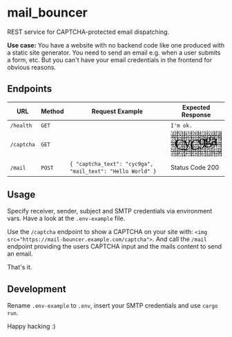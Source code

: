 # mail_bouncer

REST service for CAPTCHA-protected email dispatching.

**Use case:** You have a website with no backend code like one produced with a static site generator. You need to send an email e.g. when a user submits a form, etc.
But you can't have your email credentials in the frontend for obvious reasons.

## Endpoints

| URL        | Method | Request Example                                            | Expected Response                       |
| ---------- | ------ | ---------------------------------------------------------- | --------------------------------------- |
| `/health`  | `GET`  |                                                            | `I'm ok.`                               |
| `/captcha` | `GET`  |                                                            | ![CAPTCHA example](captcha-example.png) |
| `/mail`    | `POST` | `{ "captcha_text": "cyc9ga", "mail_text": "Hello World" }` | Status Code 200                         |

## Usage

Specify receiver, sender, subject and SMTP credentials via environment vars. Have a look at the `.env-example` file.

Use the `/captcha` endpoint to show a CAPTCHA on your site with: `<img src="https://mail-bouncer.example.com/captcha">`.
And call the `/mail` endpoint providing the users CAPTCHA input and the mails content to send an email.

That's it.

## Development

Rename `.env-example` to `.env`, insert your SMTP credentials and use `cargo run`.

Happy hacking :)
